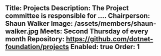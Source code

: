Title: Projects
Description: The Project committee is responsible for ….
Chairperson: Shaun Walker
Image: /assets/members/shaun-walker.jpg
Meets: Second Thursday of every month
Repository: https://github.com/dotnet-foundation/projects
Enabled: true
Order: 1
---
